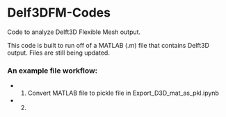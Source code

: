 # Delf3DFM-Codes
Code to analyze Delft3D Flexible Mesh output.

This code is built to run off of a MATLAB (.m) file that contains Delft3D output. Files are still being updated.

### An example file workflow:
- 1. Convert MATLAB file to pickle file in Export_D3D_mat_as_pkl.ipynb
- 2. 


